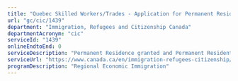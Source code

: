 ```yaml
---
title: "Quebec Skilled Workers/Trades - Application for Permanent Residence"
url: "gc/cic/1439"
department: "Immigration, Refugees and Citizenship Canada"
departmentAcronym: "cic"
serviceId: "1439"
onlineEndtoEnd: 0
serviceDescription: "Permanent Residence granted and Permanent Resident card issued to individuals selected by the province of Quebec on the basis of their ability to become economically established in Canada and reside in the province of Quebec. This service includes granting permanent residence and issuance of a permanent resident card."
serviceUrl: "https://www.canada.ca/en/immigration-refugees-citizenship/services/immigrate-canada/quebec-skilled-workers.html"
programDescription: "Regional Economic Immigration"
---
```

